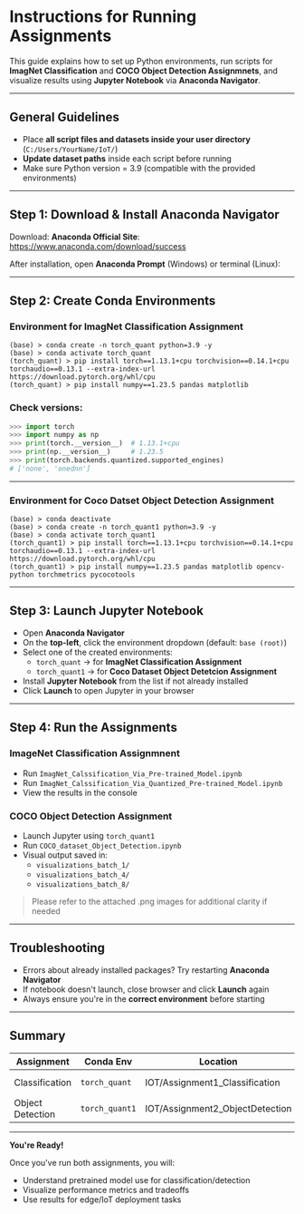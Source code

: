 #  Instructions for Running Assignments 

This guide explains how to set up Python environments, run scripts for **ImagNet Classification** and **COCO Object Detection Assignmnets**, and visualize results using **Jupyter Notebook** via **Anaconda Navigator**.

---

## General Guidelines

- Place **all script files and datasets inside your user directory** (`C:/Users/YourName/IoT/`)
- **Update dataset paths** inside each script before running
- Make sure Python version = 3.9 (compatible with the provided environments)

---

##  Step 1: Download & Install Anaconda Navigator

Download: **Anaconda Official Site**: https://www.anaconda.com/download/success

After installation, open **Anaconda Prompt** (Windows) or terminal (Linux):

---

## Step 2: Create Conda Environments

###  Environment for ImagNet Classification Assignment
```
(base) > conda create -n torch_quant python=3.9 -y
(base) > conda activate torch_quant
(torch_quant) > pip install torch==1.13.1+cpu torchvision==0.14.1+cpu torchaudio==0.13.1 --extra-index-url https://download.pytorch.org/whl/cpu
(torch_quant) > pip install numpy==1.23.5 pandas matplotlib
```

###  Check versions:
```python
>>> import torch
>>> import numpy as np
>>> print(torch.__version__)  # 1.13.1+cpu
>>> print(np.__version__)     # 1.23.5
>>> print(torch.backends.quantized.supported_engines)
# ['none', 'onednn']
```

---

###  Environment for Coco Datset Object Detection Assignment
```
(base) > conda deactivate
(base) > conda create -n torch_quant1 python=3.9 -y
(base) > conda activate torch_quant1
(torch_quant1) > pip install torch==1.13.1+cpu torchvision==0.14.1+cpu torchaudio==0.13.1 --extra-index-url https://download.pytorch.org/whl/cpu
(torch_quant1) > pip install numpy==1.23.5 pandas matplotlib opencv-python torchmetrics pycocotools
```

---

## Step 3: Launch Jupyter Notebook

- Open **Anaconda Navigator**
- On the **top-left**, click the environment dropdown (default: `base (root)`)
- Select one of the created environments:
  - `torch_quant` → for **ImagNet Classification Assignment**
  - `torch_quant1` → for **Coco Dataset Object Detetcion Assignment**
- Install **Jupyter Notebook** from the list if not already installed
- Click **Launch** to open Jupyter in your browser

---

## Step 4: Run the Assignments

### ImageNet Classification Assignmnent
- Run `ImagNet_Calssification_Via_Pre-trained_Model.ipynb`
- Run `ImagNet_Calssification_Via_Quantized_Pre-trained_Model.ipynb`
- View the results in the console

### COCO Object Detection Assignment
- Launch Jupyter using `torch_quant1`
- Run `COCO_dataset_Object_Detection.ipynb`
- Visual output saved in:
  - `visualizations_batch_1/`
  - `visualizations_batch_4/`
  - `visualizations_batch_8/`

> Please refer to the attached .png images for additional clarity if needed

---

##  Troubleshooting

- Errors about already installed packages? Try restarting **Anaconda Navigator**
- If notebook doesn't launch, close browser and click **Launch** again
- Always ensure you're in the **correct environment** before starting

---

##  Summary

| Assignment         | Conda Env      | Location                  | Tool             |
|--------------------|----------------|---------------------------|------------------|
| Classification     | `torch_quant`  | IOT/Assignment1_Classification | Jupyter Notebook |
| Object Detection   | `torch_quant1` | IOT/Assignment2_ObjectDetection | Jupyter Notebook |

---

**You're Ready!**

Once you've run both assignments, you will:
- Understand pretrained model use for classification/detection
- Visualize performance metrics and tradeoffs
- Use results for edge/IoT deployment tasks


